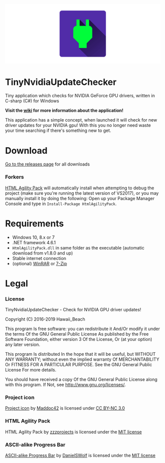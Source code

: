 ![Image preview](image.png)

# TinyNvidiaUpdateChecker
Tiny application which checks for NVIDIA GeForce GPU drivers, written in C-sharp (C#) for Windows

**Visit the [wiki](https://github.com/ElPumpo/TinyNvidiaUpdateChecker/wiki) for more information about the application!**

This application has a simple concept, when launched it will check for new driver updates for your NVIDIA gpu! With this you no longer need waste your time searching if there's something new to get.

# Download
[Go to the releases page](https://github.com/ElPumpo/TinyNvidiaUpdateChecker/releases) for all downloads

### Forkers
[HTML Agility Pack](https://www.nuget.org/packages/HtmlAgilityPack) will automatically install when attempting to debug the project (make sure you're running the latest version of VS2017), or you may manually install it by doing the following: Open up your Package Manager Console and type in `Install-Package HtmlAgilityPack`.

# Requirements
+ Windows 10, 8.x or 7
+ .NET framework 4.6.1
+ `HtmlAgilityPack.dll` in same folder as the executable (automatic download from v1.8.0 and up)
+ Stable internet connection
+ (optional) [WinRAR](https://www.rarlab.com/) or [7-Zip](http://www.7-zip.org)

# Legal

### License
TinyNvidiaUpdateChecker - Check for NVIDIA GPU driver updates!

Copyright (C) 2016-2019 Hawaii_Beach

This program Is free software: you can redistribute it And/Or modify it under the terms Of the GNU General Public License As published by the Free Software Foundation, either version 3 Of the License, Or (at your option) any later version.

This program Is distributed In the hope that it will be useful, but WITHOUT ANY WARRANTY; without even the implied warranty Of MERCHANTABILITY Or FITNESS FOR A PARTICULAR PURPOSE. See the GNU General Public License For more details.

You should have received a copy Of the GNU General Public License along with this program. If Not, see <http://www.gnu.org/licenses/>.

### Project icon
[Project icon](https://github.com/Maddoc42/Android-Material-Icon-Generator) by [Maddoc42](https://github.com/Maddoc42) is licensed under [CC BY-NC 3.0](https://creativecommons.org/licenses/by-nc/3.0/)

### HTML Agility Pack
HTML Agility Pack by [zzzprojects](https://github.com/zzzprojects/html-agility-pack) is licensed under the [MIT license](https://opensource.org/licenses/MIT)

### ASCII-alike Progress Bar
[ASCII-alike Progress Bar](https://gist.github.com/DanielSWolf/0ab6a96899cc5377bf54) by [DanielSWolf](https://github.com/DanielSWolf) is licensed under the [MIT license](https://opensource.org/licenses/MIT)
